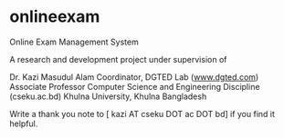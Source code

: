 # onlineexam
Online Exam Management System

A research and development project under supervision of

Dr. Kazi Masudul Alam
Coordinator, DGTED Lab (www.dgted.com)
Associate Professor
Computer Science and Engineering Discipline (cseku.ac.bd)
Khulna University, Khulna
Bangladesh



Write a thank you note to [ kazi AT cseku DOT ac DOT bd] if you find it helpful.
